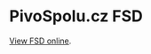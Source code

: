 # PivoSpolu.cz FSD

[View FSD online](https://htmlpreview.github.io/?https://github.com/ivos/pivospolu/blob/master/build/index.html).
